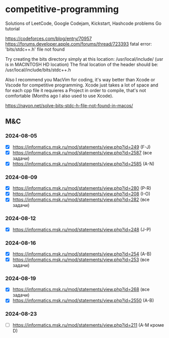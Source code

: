 # competitive-programming
Solutions of LeetCode, Google Codejam, Kickstart, Hashcode problems
Go tutorial

https://codeforces.com/blog/entry/70957
https://forums.developer.apple.com/forums/thread/723393
fatal error: 'bits/stdc++.h' file not found

Try creating the bits directory simply at this location:
/usr/local/include/
(usr is in MACINTOSH HD location)
The final location of the header should be: /usr/local/include/bits/stdc++.h

Also I recommend you MacVim for coding, it's way better than Xcode or Vscode for competitive programming. Xcode just takes a lot of space and for each cpp file it requieres a Project in order to compile, that's not comfortable (Months ago I also used to use Xcode).

https://nayon.net/solve-bits-stdc-h-file-not-found-in-macos/

## M&C

### 2024-08-05

- [x] https://informatics.msk.ru/mod/statements/view.php?id=249 (F-J)
- [x] https://informatics.msk.ru/mod/statements/view.php?id=2587 (все задачи)
- [x] https://informatics.msk.ru/mod/statements/view.php?id=2585 (A-N)

### 2024-08-09

- [x] https://informatics.msk.ru/mod/statements/view.php?id=280 (P-R)
- [x] https://informatics.msk.ru/mod/statements/view.php?id=208 (I-O)
- [x] https://informatics.msk.ru/mod/statements/view.php?id=282 (все задачи)

### 2024-08-12

- [x] https://informatics.msk.ru/mod/statements/view.php?id=248 (J-P)

### 2024-08-16

- [x] https://informatics.msk.ru/mod/statements/view.php?id=254 (A-B)
- [x] https://informatics.msk.ru/mod/statements/view.php?id=253 (все задачи)

### 2024-08-19

- [x] https://informatics.msk.ru/mod/statements/view.php?id=268 (все задачи)
- [x] https://informatics.msk.ru/mod/statements/view.php?id=2550 (A-B)

### 2024-08-23

- [ ] https://informatics.msk.ru/mod/statements/view.php?id=211 (A-M кроме D)